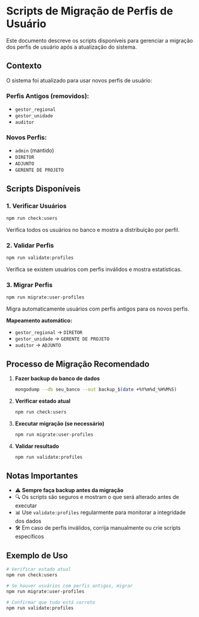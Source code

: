 # Scripts de Migração de Perfis de Usuário

Este documento descreve os scripts disponíveis para gerenciar a migração dos perfis de usuário após a atualização do sistema.

## Contexto

O sistema foi atualizado para usar novos perfis de usuário:

### Perfis Antigos (removidos):
- `gestor_regional`
- `gestor_unidade`
- `auditor`

### Novos Perfis:
- `admin` (mantido)
- `DIRETOR`
- `ADJUNTO`
- `GERENTE DE PROJETO`

## Scripts Disponíveis

### 1. Verificar Usuários
```bash
npm run check:users
```
Verifica todos os usuários no banco e mostra a distribuição por perfil.

### 2. Validar Perfis
```bash
npm run validate:profiles
```
Verifica se existem usuários com perfis inválidos e mostra estatísticas.

### 3. Migrar Perfis
```bash
npm run migrate:user-profiles
```
Migra automaticamente usuários com perfis antigos para os novos perfis.

**Mapeamento automático:**
- `gestor_regional` → `DIRETOR`
- `gestor_unidade` → `GERENTE DE PROJETO`
- `auditor` → `ADJUNTO`

## Processo de Migração Recomendado

1. **Fazer backup do banco de dados**
   ```bash
   mongodump --db seu_banco --out backup_$(date +%Y%m%d_%H%M%S)
   ```

2. **Verificar estado atual**
   ```bash
   npm run check:users
   ```

3. **Executar migração (se necessário)**
   ```bash
   npm run migrate:user-profiles
   ```

4. **Validar resultado**
   ```bash
   npm run validate:profiles
   ```

## Notas Importantes

- ⚠️ **Sempre faça backup antes da migração**
- 🔍 Os scripts são seguros e mostram o que será alterado antes de executar
- 📊 Use `validate:profiles` regularmente para monitorar a integridade dos dados
- 🛠️ Em caso de perfis inválidos, corrija manualmente ou crie scripts específicos

## Exemplo de Uso

```bash
# Verificar estado atual
npm run check:users

# Se houver usuários com perfis antigos, migrar
npm run migrate:user-profiles

# Confirmar que tudo está correto
npm run validate:profiles
```